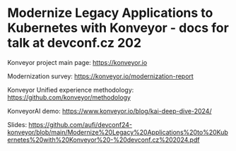 # Modernize Legacy Applications to Kubernetes with Konveyor - docs for talk at devconf.cz 202

Konveyor project main page: https://konveyor.io

Modernization survey: https://konveyor.io/modernization-report

Konveyor Unified experience methodology: https://github.com/konveyor/methodology

KonveyorAI demo: https://www.konveyor.io/blog/kai-deep-dive-2024/

Slides: https://github.com/aufi/devconf24-konveyor/blob/main/Modernize%20Legacy%20Applications%20to%20Kubernetes%20with%20Konveyor%20-%20devconf.cz%202024.pdf
